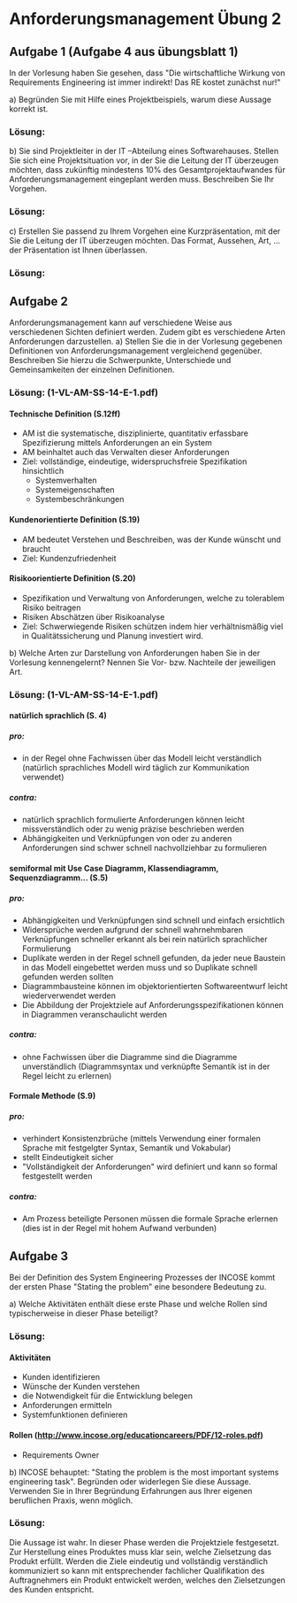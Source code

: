 # Anforderungsmanagement Übung 2 #
## Aufgabe 1  (Aufgabe 4 aus übungsblatt 1) ##
In der Vorlesung haben Sie gesehen, dass "Die wirtschaftliche Wirkung von Requirements Engineering ist immer indirekt! Das RE kostet zunächst nur!"

a) Begründen Sie mit Hilfe eines Projektbeispiels, warum diese Aussage korrekt ist.
### Lösung:

b) Sie sind Projektleiter in der IT –Abteilung eines Softwarehauses. Stellen Sie sich eine Projektsituation vor, in der Sie die Leitung der IT überzeugen möchten, dass zukünftig mindestens 10% des Gesamtprojektaufwandes für Anforderungsmanagement eingeplant werden muss.
Beschreiben Sie Ihr Vorgehen.
### Lösung:

c) Erstellen Sie passend zu Ihrem Vorgehen eine Kurzpräsentation, mit der Sie die Leitung der IT überzeugen möchten. Das Format, Aussehen, Art, ... der Präsentation ist Ihnen überlassen.
### Lösung:

## Aufgabe 2 ##
Anforderungsmanagement kann auf verschiedene Weise aus verschiedenen Sichten definiert werden. Zudem gibt es verschiedene Arten Anforderungen darzustellen.
a) Stellen Sie die in der Vorlesung gegebenen Definitionen von Anforderungsmanagement vergleichend gegenüber. Beschreiben Sie hierzu die Schwerpunkte, Unterschiede und Gemeinsamkeiten der einzelnen Definitionen.
### Lösung: (1-VL-AM-SS-14-E-1.pdf)

#### Technische Definition (S.12ff)
- AM ist die systematische, disziplinierte, quantitativ erfassbare Spezifizierung mittels Anforderungen an ein System
- AM beinhaltet auch das Verwalten dieser Anforderungen
- Ziel: vollständige, eindeutige, widerspruchsfreie Spezifikation hinsichtlich
	- Systemverhalten
	- Systemeigenschaften
	- Systembeschränkungen

#### Kundenorientierte Definition (S.19)
- AM bedeutet Verstehen und Beschreiben, was der Kunde wünscht und braucht
- Ziel: Kundenzufriedenheit

#### Risikoorientierte Definition (S.20)
- Spezifikation und Verwaltung von Anforderungen, welche zu tolerablem Risiko beitragen
- Risiken Abschätzen über Risikoanalyse 
- Ziel: Schwerwiegende Risiken schützen indem hier verhältnismäßig viel in Qualitätssicherung und Planung investiert wird.

b) Welche Arten zur Darstellung von Anforderungen haben Sie in der Vorlesung kennengelernt? Nennen Sie Vor- bzw. Nachteile der jeweiligen Art.
### Lösung: (1-VL-AM-SS-14-E-1.pdf)

#### natürlich sprachlich (S. 4)
##### pro:
- in der Regel ohne Fachwissen über das Modell leicht verständlich (natürlich sprachliches Modell wird täglich zur Kommunikation verwendet)

##### contra:
- natürlich sprachlich formulierte Anforderungen können leicht missverständlich oder zu wenig präzise beschrieben werden
- Abhängigkeiten und Verknüpfungen von oder zu anderen Anforderungen sind schwer schnell nachvollziehbar zu formulieren

#### semiformal mit Use Case Diagramm, Klassendiagramm, Sequenzdiagramm... (S.5)
##### pro:
- Abhängigkeiten und Verknüpfungen sind schnell und einfach ersichtlich
- Widersprüche werden aufgrund der schnell wahrnehmbaren Verknüpfungen schneller erkannt als bei rein natürlich sprachlicher Formulierung
- Duplikate werden in der Regel schnell gefunden, da jeder neue Baustein in das Modell eingebettet werden muss und so Duplikate schnell gefunden werden sollten
- Diagrammbausteine können im objektorientierten Softwareentwurf leicht wiederverwendet werden
- Die Abbildung der Projektziele auf Anforderungsspezifikationen können in Diagrammen veranschaulicht werden

##### contra:
- ohne Fachwissen über die Diagramme sind die Diagramme unverständlich (Diagrammsyntax und verknüpfte Semantik ist in der Regel leicht zu erlernen)

#### Formale Methode (S.9)
##### pro:
- verhindert Konsistenzbrüche (mittels Verwendung einer formalen Sprache mit festgelgter Syntax, Semantik und Vokabular)
- stellt Eindeutigkeit sicher
- "Vollständigkeit der Anforderungen" wird definiert und kann so formal festgestellt werden

##### contra:
- Am Prozess beteiligte Personen müssen die formale Sprache erlernen (dies ist in der Regel mit hohem Aufwand verbunden)

## Aufgabe 3 ##
Bei der Definition des System Engineering Prozesses der INCOSE kommt der ersten Phase "Stating the problem" eine besondere Bedeutung zu.

a) Welche Aktivitäten enthält diese erste Phase und welche Rollen sind typischerweise in dieser Phase beteiligt?
### Lösung:
#### Aktivitäten
- Kunden identifizieren
- Wünsche der Kunden verstehen
- die Notwendigkeit für die Entwicklung belegen
- Anforderungen ermitteln
- Systemfunktionen definieren

#### Rollen (http://www.incose.org/educationcareers/PDF/12-roles.pdf)
- Requirements Owner

b) INCOSE behauptet: "Stating the problem is the most important systems engineering task". Begründen oder widerlegen Sie diese Aussage. Verwenden Sie in Ihrer Begründung Erfahrungen aus Ihrer eigenen beruflichen Praxis, wenn möglich.
### Lösung:
Die Aussage ist wahr. In dieser Phase werden die Projektziele festgesetzt. Zur Herstellung eines Produktes muss klar sein, welche Zielsetzung das Produkt erfüllt. Werden die Ziele eindeutig und vollständig verständlich kommuniziert so kann mit entsprechender fachlicher Qualifikation des Auftragnehmers ein Produkt entwickelt werden, welches den Zielsetzungen des Kunden entspricht.
